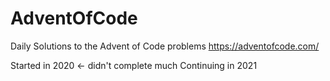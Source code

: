 # AdventOfCode

Daily Solutions to the Advent of Code problems
https://adventofcode.com/

Started in 2020 <- didn't complete much
Continuing in 2021
